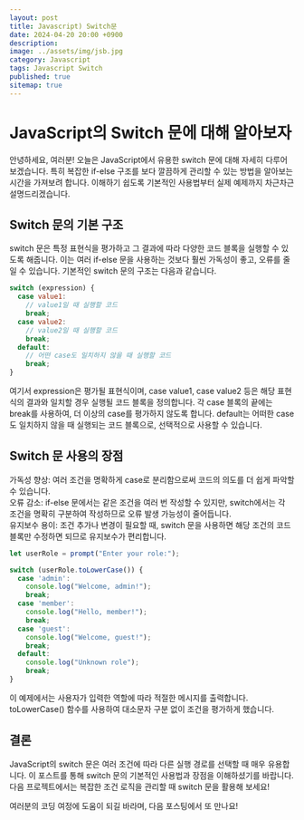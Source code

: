 ```yaml
---
layout: post
title: Javascript) Switch문
date: 2024-04-20 20:00 +0900
description: 
image: ../assets/img/jsb.jpg
category: Javascript
tags: Javascript Switch
published: true
sitemap: true
---
```


# JavaScript의 Switch 문에 대해 알아보자 #

안녕하세요, 여러분! 오늘은 JavaScript에서 유용한 switch 문에 대해 자세히 다루어 보겠습니다. 특히 복잡한 if-else 구조를 보다 깔끔하게 관리할 수 있는 방법을 알아보는 시간을 가져보려 합니다. 이해하기 쉽도록 기본적인 사용법부터 실제 예제까지 차근차근 설명드리겠습니다.

## Switch 문의 기본 구조 ##
switch 문은 특정 표현식을 평가하고 그 결과에 따라 다양한 코드 블록을 실행할 수 있도록 해줍니다. 이는 여러 if-else 문을 사용하는 것보다 훨씬 가독성이 좋고, 오류를 줄일 수 있습니다. 기본적인 switch 문의 구조는 다음과 같습니다.

```javascript
switch (expression) {
  case value1:
    // value1일 때 실행할 코드
    break;
  case value2:
    // value2일 때 실행할 코드
    break;
  default:
    // 어떤 case도 일치하지 않을 때 실행할 코드
    break;
}
```
여기서 expression은 평가될 표현식이며, case value1, case value2 등은 해당 표현식의 결과와 일치할 경우 실행될 코드 블록을 정의합니다. 각 case 블록의 끝에는 break를 사용하여, 더 이상의 case를 평가하지 않도록 합니다. default는 어떠한 case도 일치하지 않을 때 실행되는 코드 블록으로, 선택적으로 사용할 수 있습니다.

## Switch 문 사용의 장점 ##
가독성 향상: 여러 조건을 명확하게 case로 분리함으로써 코드의 의도를 더 쉽게 파악할 수 있습니다. <br>
오류 감소: if-else 문에서는 같은 조건을 여러 번 작성할 수 있지만, switch에서는 각 조건을 명확히 구분하여 작성하므로 오류 발생 가능성이 줄어듭니다. <br>
유지보수 용이: 조건 추가나 변경이 필요할 때, switch 문을 사용하면 해당 조건의 코드 블록만 수정하면 되므로 유지보수가 편리합니다. <br>

```javascript
let userRole = prompt("Enter your role:");

switch (userRole.toLowerCase()) {
  case 'admin':
    console.log("Welcome, admin!");
    break;
  case 'member':
    console.log("Hello, member!");
    break;
  case 'guest':
    console.log("Welcome, guest!");
    break;
  default:
    console.log("Unknown role");
    break;
}
```
이 예제에서는 사용자가 입력한 역할에 따라 적절한 메시지를 출력합니다. toLowerCase() 함수를 사용하여 대소문자 구분 없이 조건을 평가하게 했습니다.

## 결론 ##
JavaScript의 switch 문은 여러 조건에 따라 다른 실행 경로를 선택할 때 매우 유용합니다. 이 포스트를 통해 switch 문의 기본적인 사용법과 장점을 이해하셨기를 바랍니다. 다음 프로젝트에서는 복잡한 조건 로직을 관리할 때 switch 문을 활용해 보세요!

여러분의 코딩 여정에 도움이 되길 바라며, 다음 포스팅에서 또 만나요!